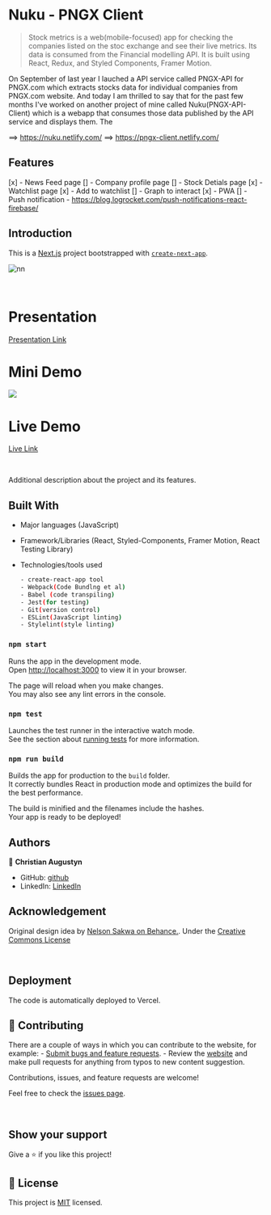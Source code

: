 # Nuku - PNGX Client

> Stock metrics is a web(mobile-focused) app for checking the companies listed on the stoc exchange and see their live metrics. Its data is consumed from the Financial modelling API. It is built using React, Redux, and Styled Components, Framer Motion.

On September of last year I lauched a API service called PNGX-API for PNGX.com which extracts stocks data for individual companies from PNGX.com website. And today I am thrilled to say that for the past few months I've worked on another project of mine called Nuku(PNGX-API-Client) which is a webapp that consumes those data published by the API service and displays them. The 

==> https://nuku.netlify.com/
==> https://pngx-client.netlify.com/

## Features
[x] - News Feed page
[] - Company profile page
[] - Stock Detials page
[x] - Watchlist page
[x] - Add to watchlist
[] - Graph to interact
[x] - PWA
[] - Push notification - https://blog.logrocket.com/push-notifications-react-firebase/

## Introduction

This is a [Next.js](https://nextjs.org/) project bootstrapped with [`create-next-app`](https://github.com/vercel/next.js/tree/canary/packages/create-next-app).


![nn](https://img.shields.io/badge/stock_metrics-green)

<br/>

# Presentation
[Presentation Link](https://www.loom.com/share/826b3bcf225b438c9cc1651e917ce8e7)
# Mini Demo

![](./src/images/demo.gif)

# Live Demo

[Live Link](https://stock-metrics.netlify.app/)

<br/>

Additional description about the project and its features.
## Built With

- Major languages (JavaScript)
- Framework/Libraries (React, Styled-Components, Framer Motion, React Testing Library)
- Technologies/tools used 

  ``` bash
  - create-react-app tool
  - Webpack(Code Bundlng et al)
  - Babel (code transpiling)
  - Jest(for testing)
  - Git(version control)
  - ESLint(JavaScript linting)
  - Stylelint(style linting)

  ```

### `npm start`

Runs the app in the development mode.\
Open [http://localhost:3000](http://localhost:3000) to view it in your browser.

The page will reload when you make changes.\
You may also see any lint errors in the console.

### `npm test`

Launches the test runner in the interactive watch mode.\
See the section about [running tests](https://facebook.github.io/create-react-app/docs/running-tests) for more information.

### `npm run build`

Builds the app for production to the `build` folder.\
It correctly bundles React in production mode and optimizes the build for the best performance.

The build is minified and the filenames include the hashes.\
Your app is ready to be deployed!

## Authors

👤 **Christian Augustyn**

- GitHub: [github](https://github.com/AnselemOdims)
- LinkedIn: [LinkedIn](https://www.linkedin.com/in/anselem-odimegwu/)

## Acknowledgement

Original design idea by [Nelson Sakwa on Behance.](https://www.behance.net/gallery/31579789/Ballhead-App-%28Free-PSDs%29). Under the [Creative Commons License](https://creativecommons.org/licenses/by-nc/4.0/)

<br>

## Deployment
The code is automatically deployed to Vercel.

## 🤝 Contributing
There are a couple of ways in which you can contribute to the website, for example:
	- [Submit bugs and feature requests](https://github.com/chrisaugus/pngx-api-client/issues).
	- Review the [website](https://pngx-api-client.netlify.io) and make pull requests for anything from typos to new content suggestion.

Contributions, issues, and feature requests are welcome!

Feel free to check the [issues page](https://github.com/chrisaugu/pngx-api-client/issues).

<br>

## Show your support

Give a ⭐️ if you like this project!

## 📝 License

This project is [MIT](./LICENSE) licensed.